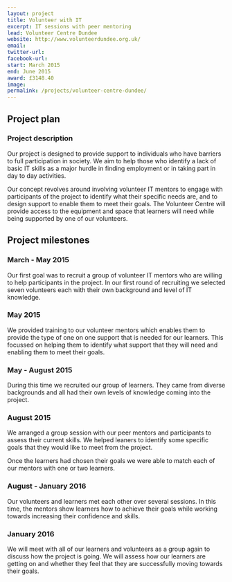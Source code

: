 ```yaml
---
layout: project
title: Volunteer with IT
excerpt: IT sessions with peer mentoring
lead: Volunteer Centre Dundee
website: http://www.volunteerdundee.org.uk/
email: 
twitter-url: 
facebook-url: 
start: March 2015
end: June 2015
award: £3148.40
image:
permalink: /projects/volunteer-centre-dundee/
---
```


## Project plan

### Project description

Our project is designed to provide support to individuals who have barriers to full participation in society. We aim to help those who identify a lack of basic IT skills as a major hurdle in finding employment or in taking part in day to day activities.

Our concept revolves around involving volunteer IT mentors to engage with participants of the project to identify what their specific needs are, and to design support to enable them to meet their goals. The Volunteer Centre will provide access to the equipment and space that learners will need while being supported by one of our volunteers. 


## Project milestones

### March - May 2015

Our first goal was to recruit a group of volunteer IT mentors who are willing to help participants in the project. In our first round of recruiting we selected seven volunteers each with their own background and level of IT knowledge.

### May 2015

We provided training to our volunteer mentors which enables them to provide the type of one on one support that is needed for our learners. This focussed on helping them to identify what support that they will need and enabling them to meet their goals.

### May - August 2015

During this time we recruited our group of learners. They came from diverse backgrounds and all had their own levels of knowledge coming into the project.

### August 2015

We arranged a group session with our peer mentors and participants to assess their current skills. We helped leaners to identify some specific goals that they would like to meet from the project.

Once the learners had chosen their goals we were able to match each of our mentors with one or two learners.

### August - January 2016

Our volunteers and learners met each other over several sessions. In this time, the mentors show learners how to achieve their goals while working towards increasing their confidence and skills.

### January 2016

We will meet with all of our learners and volunteers as a group again to discuss how the project is going. We will assess how our learners are getting on and whether they feel that they are successfully moving towards their goals.
